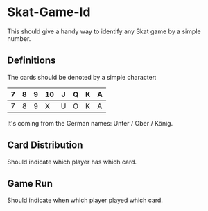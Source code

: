 # Skat-Game-Id

This should give a handy way to identify any Skat game by a simple number. 

## Definitions

The cards should be denoted by a simple character: 

| 7 | 8 | 9 | 10 | J | Q | K | A |
|---|---|---|----|---|---|---|---|
| 7 | 8 | 9 | X  | U | O | K | A |

It's coming from the German names: Unter / Ober / König.



## Card Distribution

Should indicate which player has which card.

## Game Run

Should indicate when which player played which card.